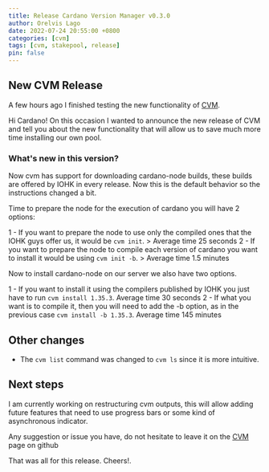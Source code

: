 ```yaml
---
title: Release Cardano Version Manager v0.3.0
author: Orelvis Lago
date: 2022-07-24 20:55:00 +0800
categories: [cvm]
tags: [cvm, stakepool, release]
pin: false
---
```


## New CVM Release

A few hours ago I finished testing the new functionality of [CVM](https://github.com/orelvis15/cvm).

Hi Cardano! On this occasion I wanted to announce the new release of CVM and tell you about the new functionality that will allow us to save much more time installing our own pool.

### What's new in this version?

Now cvm has support for downloading cardano-node builds, these builds are offered by IOHK in every release.
Now this is the default behavior so the instructions changed a bit.

Time to prepare the node for the execution of cardano you will have 2 options:

1 - If you want to prepare the node to use only the compiled ones that the IOHK guys offer us, it would be `cvm init`. > Average time 25 seconds
2 - If you want to prepare the node to compile each version of cardano you want to install it would be using `cvm init -b`. > Average time 1.5 minutes


Now to install cardano-node on our server we also have two options.

1 - If you want to install it using the compilers published by IOHK you just have to run `cvm install 1.35.3`. Average time 30 seconds
2 - If what you want is to compile it, then you will need to add the -b option, as in the previous case `cvm install -b 1.35.3`. Average time 145 minutes


## Other changes

- The `cvm list` command was changed to `cvm ls` since it is more intuitive.

## Next steps

I am currently working on restructuring cvm outputs, this will allow adding future features that need to use progress bars or some kind of asynchronous indicator.


Any suggestion or issue you have, do not hesitate to leave it on the [CVM](https://github.com/orelvis15/cvm) page on github

That was all for this release. Cheers!.